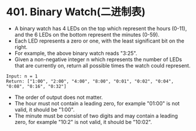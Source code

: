 # 401. Binary Watch(二进制表)
* A binary watch has 4 LEDs on the top which represent the hours (0-11), and the 6 LEDs on the bottom represent the minutes (0-59).
* Each LED represents a zero or one, with the least significant bit on the right.
* For example, the above binary watch reads "3:25".
* Given a non-negative integer n which represents the number of LEDs that are currently on, return all possible times the watch could represent.
```text
Input: n = 1
Return: ["1:00", "2:00", "4:00", "8:00", "0:01", "0:02", "0:04", "0:08", "0:16", "0:32"]
```
* The order of output does not matter.
* The hour must not contain a leading zero, for example "01:00" is not valid, it should be "1:00".
* The minute must be consist of two digits and may contain a leading zero, for example "10:2" is not valid, it should be "10:02".